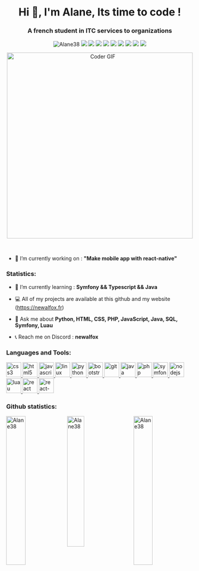 <h1 align="center">Hi 👋, I'm Alane, Its time to code !</h1>
<h3 align="center">A french student in ITC services to organizations</h3>
<p align="center"> 
<img src="https://komarev.com/ghpvc/?username=Alane38&label=Profile%20views&color=0e75b6&style=flat" alt="Alane38" /> 
<img src="https://badgen.net/badge/icon/windows?icon=windows&label"/>
<img src="https://uptime.betterstack.com/status-badges/v1/monitor/n4qe.svg"/>
<img src="https://badgen.net/badge/icon/chrome?icon=chrome&label"/>
<img src="https://badgen.net/badge/icon/visualstudio?icon=visualstudio&label"/>
<img src="https://badgen.net/badge/icon/discord?icon=discord&label"/>
<img src="https://badgen.net/badge/icon/github?icon=github&label"/>
<img src="https://badgen.net/badge/icon/php?icon=php&label"/>
<img src="https://badgen.net/badge/icon/firefox?icon=firefox&label"/>
<img src="https://badgen.net/badge/icon/git?icon=git&label"/>
</p>
<p align="center"> 
<img src="https://media.giphy.com/media/SWoSkN6DxTszqIKEqv/giphy.gif" alt="Coder GIF" width="500"> </p>
<br/>

- 🚀 I’m currently working on : **"Make mobile app with react-native"**

<h3 align="left">Statistics:</h3>
                               
- 🚄 I’m currently learning : **Symfony && Typescript && Java**

- 💻 All of my projects are available at this github and my website (https://newalfox.fr)

- 💬 Ask me about **Python, HTML, CSS, PHP, JavaScript, Java, SQL, Symfony, Luau**

- 📞 Reach me on Discord : **newalfox**

<h3 align="left">Languages and Tools:</h3>

<!-- ```diff
- under construction 🚧
``` -->

<p align="left"> 
  <a href="https://www.w3schools.com/css/" target="_blank" rel="noreferrer"> 
  <img src="https://raw.githubusercontent.com/devicons/devicon/master/icons/css3/css3-original-wordmark.svg" alt="css3" width="40" height="40"/> </a>

  <a href="https://www.w3schools.com/html/" target="_blank" rel="noreferrer"> 
  <img src="https://raw.githubusercontent.com/devicons/devicon/master/icons/html5/html5-original-wordmark.svg" alt="html5" width="40" height="40"/> </a>

  <a href="https://developer.mozilla.org/en-US/docs/Web/JavaScript" target="_blank" rel="noreferrer"> 
  <img src="https://raw.githubusercontent.com/devicons/devicon/master/icons/javascript/javascript-original.svg" alt="javascript" width="40" height="40"/> </a>

  <a href="https://www.linux.org/" target="_blank" rel="noreferrer"> 
  <img src="https://raw.githubusercontent.com/devicons/devicon/master/icons/linux/linux-original.svg" alt="linux" width="40" height="40"/> </a>

  <a href="https://www.python.org" target="_blank" rel="noreferrer">
  <img src="https://raw.githubusercontent.com/jmnote/z-icons/master/svg/python.svg" alt="python" width="40" height="40"/> </a>

  <a href="https://getbootstrap.com/" target="_blank" rel="noreferrer">
  <img src="https://raw.githubusercontent.com/jmnote/z-icons/master/svg/bootstrap.svg" alt="bootstrap" width="40" height="40"/> </a>

  <a href="https://git-scm.com/" target="_blank" rel="noreferrer">
  <img src="https://raw.githubusercontent.com/jmnote/z-icons/master/svg/git.svg" alt="git" width="40" height="40"/> </a>

  <a href="https://java.com/fr/" target="_blank" rel="noreferrer">
  <img src="https://raw.githubusercontent.com/jmnote/z-icons/master/svg/java.svg" alt="java" width="40" height="40"/> </a>

  <a href="https://www.php.net/" target="_blank" rel="noreferrer">
  <img src="https://raw.githubusercontent.com/jmnote/z-icons/master/svg/php.svg" alt="php" width="40" height="40"/> </a> 
  
  <a href="https://symfony.com/" target="_blank" rel="noreferrer">
  <img src="https://cdn.worldvectorlogo.com/logos/symfony.svg" alt="symfony" width="40" height="40"/> </a>

  <a href="https://nodejs.org/" target="_blank" rel="noreferrer">
  <img src="https://cdn.worldvectorlogo.com/logos/nodejs-1.svg" alt="nodejs" width="40" height="40"/> </a>

  <a href="https://luau-lang.org/" target="_blank" rel="noreferrer">
  <img src="https://cdn.worldvectorlogo.com/logos/lua-5.svg" alt="luau" width="40" height="40"/> </a> 

  <a href="https://fr.legacy.reactjs.org/" target="_blank" rel="noreferrer">
  <img src="https://cdn.worldvectorlogo.com/logos/react-2.svg" alt="react" width="40" height="40"/> </a> 

  <a href="https://reactnative.dev/" target="_blank" rel="noreferrer">
  <img src="https://cdn.worldvectorlogo.com/logos/react-native-1.svg" alt="react-native" width="40" height="40"/> </a> 
</p>

<h3 align="left">Github statistics:</h3>
<p>
 <img align="left" width="32%" src="https://github-readme-stats.vercel.app/api?username=Alane38&show_icons=true&locale=en" alt="Alane38" />
 <img align="center" width="30%" src="https://github-readme-stats.vercel.app/api/top-langs/?username=Alane38&layout=compact&langs_count=10" alt="Alane38" >
 <img align="right" width="32%"  src="https://github-readme-streak-stats.herokuapp.com/?user=Alane38&" alt="Alane38" />
</p>

